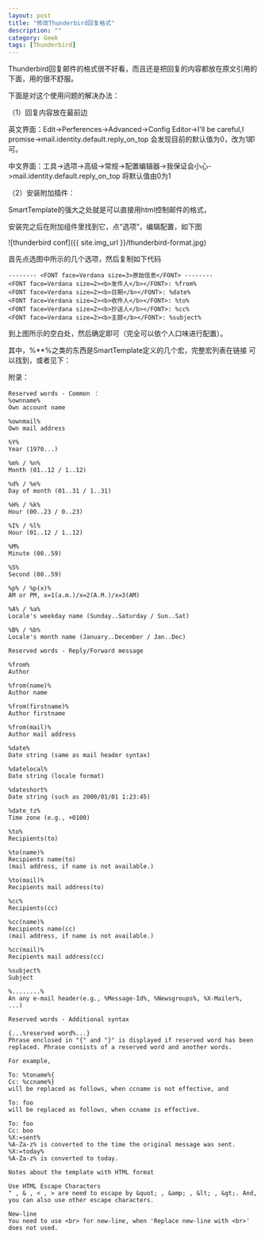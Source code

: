 ```yaml
---
layout: post
title: "修改Thunderbird回复格式"
description: ""
category: Geek
tags: [Thunderbird]
---
```


Thunderbird回复邮件的格式很不好看，而且还是把回复的内容都放在原文引用的下面，用的很不舒服。

下面是对这个使用问题的解决办法：

（1）回复内容放在最前边

英文界面：Edit->Perferences->Advanced->Config Editor->I'll be careful,I promise->mail.identity.default.reply_on_top 会发现目前的默认值为0，改为1即可。

中文界面：工具->选项->高级->常规->配置编辑器->我保证会小心->mail.identity.default.reply_on_top  将默认值由0为1

（2）安装附加插件：

SmartTemplate的强大之处就是可以直接用html控制邮件的格式，

安装完之后在附加组件里找到它，点“选项”，编辑配置，如下图

![thunderbird conf]({{ site.img_url }}/thunderbird-format.jpg)

首先点选图中所示的几个选项，然后复制如下代码

```
-------- <FONT face=Verdana size=3>原始信息</FONT> --------
<FONT face=Verdana size=2><b>发件人</b></FONT>: %from%
<FONT face=Verdana size=2><b>日期</b></FONT>: %date%
<FONT face=Verdana size=2><b>收件人</b></FONT>: %to%
<FONT face=Verdana size=2><b>抄送人</b></FONT>: %cc%
<FONT face=Verdana size=2><b>主题</b></FONT>: %subject%
```

到上图所示的空白处，然后确定即可（完全可以依个人口味进行配置）。

其中，%**%之类的东西是SmartTemplate定义的几个宏，完整宏列表在链接 可以找到，或者见下：

附录：


```
Reserved words - Common ：
%ownname%
Own account name

%ownmail%
Own mail address

%Y%
Year (1970...)

%m% / %n%
Month (01..12 / 1..12)

%d% / %e%
Day of month (01..31 / 1..31)

%H% / %k%
Hour (00..23 / 0..23)

%I% / %l%
Hour (01..12 / 1..12)

%M%
Minute (00..59)

%S%
Second (00..59)

%p% / %p(x)%
AM or PM, x=1(a.m.)/x=2(A.M.)/x=3(AM)

%A% / %a%
Locale's weekday name (Sunday..Saturday / Sun..Sat)

%B% / %b%
Locale's month name (January..December / Jan..Dec)

Reserved words - Reply/Forward message

%from%
Author

%from(name)%
Author name

%from(firstname)%
Author firstname

%from(mail)%
Author mail address

%date%
Date string (same as mail header syntax)

%datelocal%
Date string (locale format)

%dateshort%
Date string (such as 2000/01/01 1:23:45)

%date_tz%
Time zone (e.g., +0100)

%to%
Recipients(to)

%to(name)%
Recipients name(to)
(mail address, if name is not available.)

%to(mail)%
Recipients mail address(to)

%cc%
Recipients(cc)

%cc(name)%
Recipients name(cc)
(mail address, if name is not available.)

%cc(mail)%
Recipients mail address(cc)

%subject%
Subject

%........%
An any e-mail header(e.g., %Message-Id%, %Newsgroups%, %X-Mailer%, ...)

Reserved words - Additional syntax

{...%reserved word%...}
Phrase enclosed in "{" and "}" is displayed if reserved word has been replaced. Phrase consists of a reserved word and another words.

For example,

To: %toname%{
Cc: %ccname%}
will be replaced as follows, when ccname is not effective, and

To: foo
will be replaced as follows, when ccname is effective.

To: foo
Cc: boo
%X:=sent%
%A-Za-z% is converted to the time the original message was sent.
%X:=today%
%A-Za-z% is converted to today.

Notes about the template with HTML format

Use HTML Escape Characters
" , & , < , > are need to escape by &quot; , &amp; , &lt; , &gt;. And, you can also use other escape characters.

New-line
You need to use <br> for new-line, when 'Replace new-line with <br>' does not used.

```
